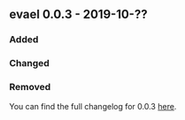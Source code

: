 ## evael 0.0.3 - 2019-10-??

### Added

### Changed

### Removed

You can find the full changelog for 0.0.3 [here](https://github.com/evael-dev/evael/wiki/evael-v0.0.3).